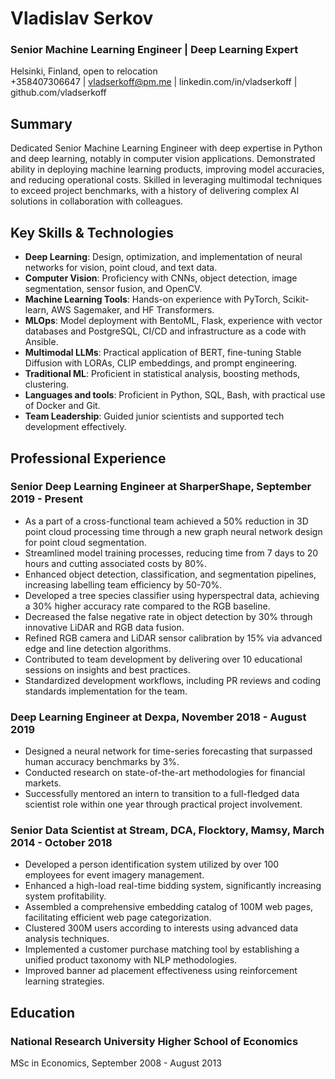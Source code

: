 # **Vladislav Serkov**

### Senior Machine Learning Engineer | Deep Learning Expert

Helsinki, Finland, open to relocation  
+358407306647 | vladserkoff@pm.me | linkedin.com/in/vladserkoff | github.com/vladserkoff

## Summary
Dedicated Senior Machine Learning Engineer with deep expertise in Python and deep learning, notably in computer vision applications. Demonstrated ability in deploying machine learning products, improving model accuracies, and reducing operational costs. Skilled in leveraging multimodal techniques to exceed project benchmarks, with a history of delivering complex AI solutions in collaboration with colleagues.

## Key Skills & Technologies
- **Deep Learning**: Design, optimization, and implementation of neural networks for vision, point cloud, and text data.
- **Computer Vision**: Proficiency with CNNs, object detection, image segmentation, sensor fusion, and OpenCV.
- **Machine Learning Tools**: Hands-on experience with PyTorch, Scikit-learn, AWS Sagemaker, and HF Transformers.
- **MLOps**: Model deployment with BentoML, Flask, experience with vector databases and PostgreSQL, CI/CD and infrastructure as a code with Ansible.
- **Multimodal LLMs**: Practical application of BERT, fine-tuning Stable Diffusion with LORAs, CLIP embeddings, and prompt engineering.
- **Traditional ML**: Proficient in statistical analysis, boosting methods, clustering.
- **Languages and tools**: Proficient in Python, SQL, Bash, with practical use of Docker and Git.
- **Team Leadership**: Guided junior scientists and supported tech development effectively.

## Professional Experience

### Senior Deep Learning Engineer at SharperShape, September 2019 - Present
- As a part of a cross-functional team achieved a 50% reduction in 3D point cloud processing time through a new graph neural network design for point cloud segmentation.
- Streamlined model training processes, reducing time from 7 days to 20 hours and cutting associated costs by 80%.
- Enhanced object detection, classification, and segmentation pipelines, increasing labelling team efficiency by 50-70%.
- Developed a tree species classifier using hyperspectral data, achieving a 30% higher accuracy rate compared to the RGB baseline.
- Decreased the false negative rate in object detection by 30% through innovative LiDAR and RGB data fusion.
- Refined RGB camera and LiDAR sensor calibration by 15% via advanced edge and line detection algorithms.
- Contributed to team development by delivering over 10 educational sessions on insights and best practices.
- Standardized development workflows, including PR reviews and coding standards implementation for the team.

### Deep Learning Engineer at Dexpa, November 2018 - August 2019
- Designed a neural network for time-series forecasting that surpassed human accuracy benchmarks by 3%.
- Conducted research on state-of-the-art methodologies for financial markets.
- Successfully mentored an intern to transition to a full-fledged data scientist role within one year through practical project involvement.

### Senior Data Scientist at Stream, DCA, Flocktory, Mamsy, March 2014 - October 2018
- Developed a person identification system utilized by over 100 employees for event imagery management.
- Enhanced a high-load real-time bidding system, significantly increasing system profitability.
- Assembled a comprehensive embedding catalog of 100M web pages, facilitating efficient web page categorization.
- Clustered 300M users according to interests using advanced data analysis techniques.
- Implemented a customer purchase matching tool by establishing a unified product taxonomy with NLP methodologies.
- Improved banner ad placement effectiveness using reinforcement learning strategies.

## Education

### National Research University Higher School of Economics
MSc in Economics, September 2008 - August 2013
